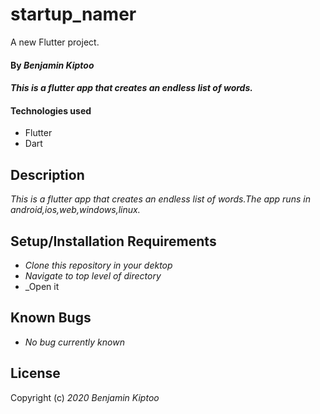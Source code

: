 # startup_namer

A new Flutter project.

#### By _**Benjamin Kiptoo**_

#### _This is a flutter app that creates an endless list of words._

#### Technologies used

* Flutter 
* Dart

## Description

_This is a flutter app that creates an endless list of words.The app runs in android,ios,web,windows,linux._

## Setup/Installation Requirements

* _Clone this repository in your dektop_
*  _Navigate to top level of directory_
* _Open it

## Known Bugs

* _No bug currently known_

## License

Copyright (c) _2020 Benjamin Kiptoo_
